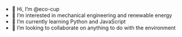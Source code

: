- 👋 Hi, I’m @eco-cup
- 👀 I’m interested in mechanical engineering and renewable energy
- 🌱 I’m currently learning Python and JavaScript
- 💞️ I’m looking to collaborate on anything to do with the environment

<!---
eco-cup/eco-cup is a ✨ special ✨ repository because its `README.md` (this file) appears on your GitHub profile.
You can click the Preview link to take a look at your changes.
--->
